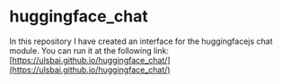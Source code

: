 # huggingface_chat

In this repository I have created an interface for the huggingfacejs chat module. You can run it at the following link:
[https://ulsbai.github.io/huggingface_chat/](https://ulsbai.github.io/huggingface_chat/)
